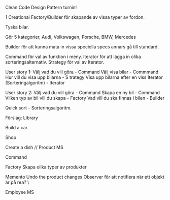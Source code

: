 Clean Code Design Pattern turnin!

1 Creational Factory/Builder för skapande av vissa typer av fordon.

Tyska bilar.

Gör 5 kategorier, Audi, Volkswagen, Porsche, BMW, Mercedes

Builder för att kunna mata in vissa speciella specs annars gå till standard.


Command för val av funktion i meny.
Iterator för att lägga in olika sorteringsalternativ.
Strategy för val av Iterator.

User story 1:
Välj vad du vill göra - Command
Välj visa bilar - Commmand
Hur vill du visa upp bilarna - S trategy
Visa upp bilarna efter en viss Iterator (Sorteringalgoritm) - Iterator

User story 2:
Välj vad du vill göra - Command
Skapa en ny bil - Command
Vilken typ av bil vill du skapa - Factory
Vad vill du ska finnas i bilen - Builder

Quick sort - Sorteringsalgoritm.




Förslag:
Library

Build a car

Shop

Create a dish
//
Product MS

Command

Factory Skapa olika typer av produkter

Memento Undo the product changes
Observer för att notifiera när ett objekt är på rea?
\\

Employee MS

